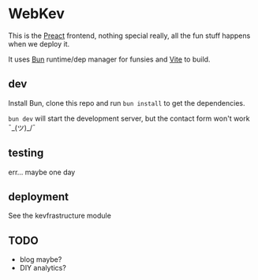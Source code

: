 # WebKev

This is the [Preact](https://preactjs.com) frontend, nothing special really, all the fun stuff happens when we deploy it.

It uses [Bun](https://bun.sh) runtime/dep manager for funsies and [Vite](https://vitejs.dev/guide/) to build.

## dev
Install Bun, clone this repo and run `bun install` to get the dependencies.

`bun dev` will start the development server, but the contact form won't work ¯\_(ツ)_/¯ 

## testing

err... maybe one day

## deployment

See the kevfrastructure module

## TODO

- blog maybe?
- DIY analytics?

